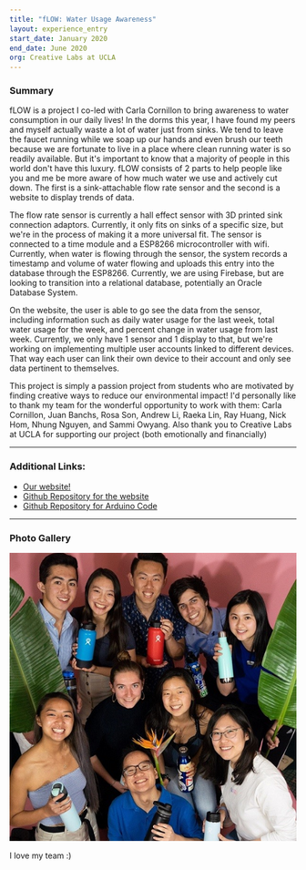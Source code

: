 ```yaml
---
title: "fLOW: Water Usage Awareness"
layout: experience_entry
start_date: January 2020
end_date: June 2020
org: Creative Labs at UCLA
---
```

<h3>Summary</h3>
<p>fLOW is a project I co-led with Carla Cornillon to bring awareness to water consumption in our daily lives! In the dorms this year, I have found my peers and myself actually waste a lot of water just from sinks. We tend to leave the faucet running while we soap up our hands and even brush our teeth because we are fortunate to live in a place where clean running water is so readily available. But it's important to know that a majority of people in this world don't have this luxury. fLOW consists of 2 parts to help people like you and me be more aware of how much water we use and actively cut down. The first is a sink-attachable flow rate sensor and the second is a website to display trends of data.</p>
<p>The flow rate sensor is currently a hall effect sensor with 3D printed sink connection adaptors. Currently, it only fits on sinks of a specific size, but we're in the process of making it a more universal fit. The sensor is connected to a time module and a ESP8266 microcontroller with wifi. Currently, when water is flowing through the sensor, the system records a timestamp and volume of water flowing and uploads this entry into the database through the ESP8266. Currently, we are using Firebase, but are looking to transition into a relational database, potentially an Oracle Database System. </p>
<p>On the website, the user is able to go see the data from the sensor, including information such as daily water usage for the last week, total water usage for the week, and percent change in water usage from last week. Currently, we only have 1 sensor and 1 display to that, but we're working on implementing multiple user accounts linked to different devices. That way each user can link their own device to their account and only see data pertinent to themselves.</p>
<p>This project is simply a passion project from students who are motivated by finding creative ways to reduce our environmental impact! I'd personally like to thank my team for the wonderful opportunity to work with them: Carla Cornillon, Juan Banchs, Rosa Son, Andrew Li, Raeka Lin, Ray Huang, Nick Hom, Nhung Nguyen, and Sammi Owyang. Also thank you to Creative Labs at UCLA for supporting our project (both emotionally and financially)</p>
<hr>

<h3>Additional Links:</h3>
<ul>
	<li><a href="https://allisonchen.co/fLOW_frontend">Our website!</a></li>
	<li><a href="https://github.com/allisonchen23/fLOW_frontend">Github Repository for the website</a></li>
	<li><a href="https://github.com/juanbanchs/fLOW_Hardware">Github Repository for Arduino Code</a></li>
	
</ul>
<hr>

<h3>Photo Gallery</h3>
<div id="photo_gal">
	<div class="pic_and_cap">
		<div class="pic"><img src="../assets/images/experience/fLOW/fLOW_team.JPG" alt="our team!" class="images full">
		</div>
		<div class="cap"><p class="caption">I love my team :)</p>
		</div>
	</div>
</div>
